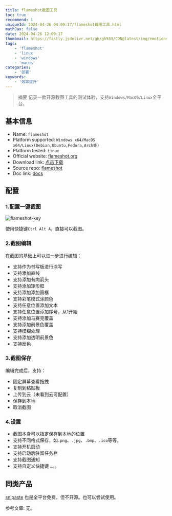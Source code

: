 ```yaml
---
title: flameshot截图工具
toc: true
recommend: 1
uniqueId: 2024-04-26 04:09:17/flameshot截图工具.html
mathJax: false
date: 2024-04-26 12:09:17
thumbnail: https://fastly.jsdelivr.net/gh/gh503/CDN@latest/img/emotions-3490223_1920.jpg
tags:
    - 'flameshot'
    - 'linux'
    - 'windows'
    - 'macos'
categories:
    - '部署'
keywords:
    - '效率提升'
---
```

> 摘要
记录一款开源截图工具的测试体验，支持`Windows/MacOS/Linux`全平台。
<!-- more -->
## 基本信息

- Name: `flameshot`
- Platform supported: `Windows x64/MacOS x64/Linux(Debian,Ubuntu,Fedora,Arch等)`
- Platform tested: `Linux`
- Official website: [flameshot.org](https://flameshot.org/)
- Download link: [点击下载](https://flameshot.org/#download)
- Source repo: [flameshot](https://github.com/flameshot-org/flameshot)
- Doc link: [docs](https://flameshot.org/docs/)

## 配置

### 1.配置一键截图
![flameshot-key](https://fastly.jsdelivr.net/gh/gh503/CDN@latest/shotimg/flameshot-key.png)

使用快捷键`Ctrl Alt A`，直接可以截图。

### 2.截图编辑
在截图的基础上可以进一步进行编辑：
- 支持作为书写板进行涂写
- 支持添加直线
- 支持添加有向箭头
- 支持添加矩形框
- 支持添加添加圆框
- 支持彩笔模式涂颜色
- 支持任意位置添加文本
- 支持任意位置添加序号，从1开始
- 支持添加马赛克覆盖
- 支持添加前景色覆盖
- 支持模糊处理
- 支持添加透明前景色
- 支持反色

### 3.截图保存
编辑完成后，支持：
- 固定屏幕查看拖拽
- 复制到粘贴板
- 上传到云（未看到云可配置）
- 保存到本地
- 取消截图

### 4.设置
- 截图本身可以指定保存到本地的位置
- 支持不同格式保存，如`.png`、`.jpg`、`.bmp`、`.ico`等等。
- 支持开机启动
- 支持启动后驻留任务栏
- 支持截图通知
- 支持自定义快捷键
。。。

## 同类产品

[snipaste](https://zh.snipaste.com/) 也是全平台免费，但不开源。也可以尝试使用。

参考文章:
无。

